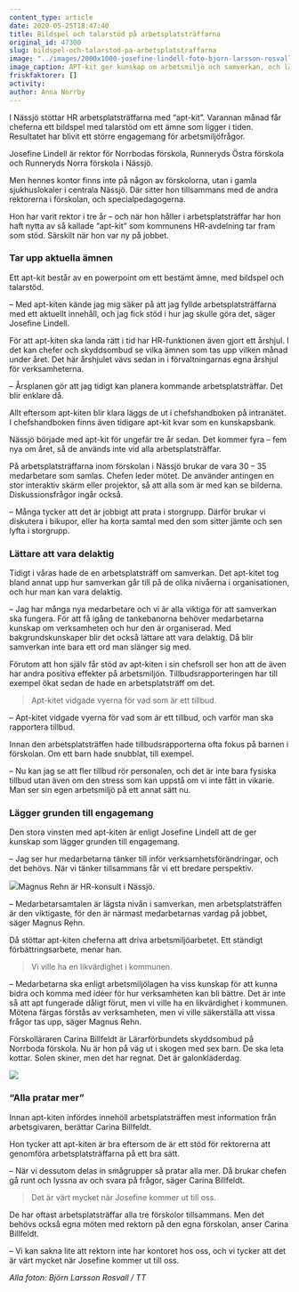 ```yaml
---
content_type: article
date: 2020-05-25T18:47:40
title: Bildspel och talarstöd på arbetsplatsträffarna
original_id: 47300
slug: bildspel-och-talarstod-pa-arbetsplatstraffarna
image: "../images/2000x1000-josefine-lindell-foto-bjorn-larsson-rosvall-tt.jpg"
image_caption: APT-kit ger kunskap om arbetsmiljö och samverkan, och lägger grunden till engagemang hos medarbetarna. Det tycker Josefine Lindell, förskolechef för tre förskolor i Nässjö, som använder kiten ofta. 
friskfaktorer: []
activity:
author: Anna Norrby
---
```


I Nässjö stöttar HR arbetsplatsträffarna med “apt-kit”. Varannan månad får cheferna ett bildspel med talarstöd om ett ämne som ligger i tiden. Resultatet har blivit ett större engagemang för arbetsmiljöfrågor.

Josefine Lindell är rektor för Norrbodas förskola, Runneryds Östra förskola och Runneryds Norra förskola i Nässjö.

Men hennes kontor finns inte på någon av förskolorna, utan i gamla sjukhuslokaler i centrala Nässjö. Där sitter hon tillsammans med de andra rektorerna i förskolan, och specialpedagogerna.

Hon har varit rektor i tre år – och när hon håller i arbetsplatsträffar har hon haft nytta av så kallade “apt-kit” som kommunens HR-avdelning tar fram som stöd. Särskilt när hon var ny på jobbet.

### Tar upp aktuella ämnen

Ett apt-kit består av en powerpoint om ett bestämt ämne, med bildspel och talarstöd.

– Med apt-kiten kände jag mig säker på att jag fyllde arbetsplatsträffarna med ett aktuellt innehåll, och jag fick stöd i hur jag skulle göra det, säger Josefine Lindell.

För att apt-kiten ska landa rätt i tid har HR-funktionen även gjort ett årshjul. I det kan chefer och skyddsombud se vilka ämnen som tas upp vilken månad under året. Det här årshjulet vävs sedan in i förvaltningarnas egna årshjul för verksamheterna.

– Årsplanen gör att jag tidigt kan planera kommande arbetsplatsträffar. Det blir enklare då.

Allt eftersom apt-kiten blir klara läggs de ut i chefshandboken på intranätet. I chefshandboken finns även tidigare apt-kit kvar som en kunskapsbank.

Nässjö började med apt-kit för ungefär tre år sedan. Det kommer fyra – fem nya om året, så de används inte vid alla arbetsplatsträffar.

På arbetsplatsträffarna inom förskolan i Nässjö brukar de vara 30 – 35 medarbetare som samlas. Chefen leder mötet. De använder antingen en stor interaktiv skärm eller projektor, så att alla som är med kan se bilderna. Diskussionsfrågor ingår också.

– Många tycker att det är jobbigt att prata i storgrupp. Därför brukar vi diskutera i bikupor, eller ha korta samtal med den som sitter jämte och sen lyfta i storgrupp.

### Lättare att vara delaktig

Tidigt i våras hade de en arbetsplatsträff om samverkan. Det apt-kitet tog bland annat upp hur samverkan går till på de olika nivåerna i organisationen, och hur man kan vara delaktig.

– Jag har många nya medarbetare och vi är alla viktiga för att samverkan ska fungera. För att få igång de tankebanorna behöver medarbetarna kunskap om verksamheten och hur den är organiserad. Med bakgrundskunskaper blir det också lättare att vara delaktig. Då blir samverkan inte bara ett ord man slänger sig med.

Förutom att hon själv får stöd av apt-kiten i sin chefsroll ser hon att de även har andra positiva effekter på arbetsmiljön. Tillbudsrapporteringen har till exempel ökat sedan de hade en arbetsplatsträff om det.

> Apt-kitet vidgade vyerna för vad som är ett tillbud.

– Apt-kitet vidgade vyerna för vad som är ett tillbud, och varför man ska rapportera tillbud.

Innan den arbetsplatsträffen hade tillbudsrapporterna ofta fokus på barnen i förskolan. Om ett barn hade snubblat, till exempel.

– Nu kan jag se att fler tillbud rör personalen, och det är inte bara fysiska tillbud utan även om den stress som kan uppstå om vi inte fått in vikarie. Man ser sin egen arbetsmiljö på ett annat sätt nu.

### Lägger grunden till engagemang

Den stora vinsten med apt-kiten är enligt Josefine Lindell att de ger kunskap som lägger grunden till engagemang.

– Jag ser hur medarbetarna tänker till inför verksamhetsförändringar, och det behövs. När vi tänker tillsammans får vi ett bredare perspektiv.

[![](https://www.suntarbetsliv.se/wp-content/uploads/2020/05/200x220-magnus-rehnl-foto-bjorn-larsson-rosvall-tt.jpg)](https://www.suntarbetsliv.se/wp-content/uploads/2020/05/200x220-magnus-rehnl-foto-bjorn-larsson-rosvall-tt.jpg)Magnus Rehn är HR-konsult i Nässjö.

– Medarbetarsamtalen är lägsta nivån i samverkan, men arbetsplatsträffen är den viktigaste, för den är närmast medarbetarnas vardag på jobbet, säger Magnus Rehn.

Då stöttar apt-kiten cheferna att driva arbetsmiljöarbetet. Ett ständigt förbättringsarbete, menar han.

> Vi ville ha en likvärdighet i kommunen.

– Medarbetarna ska enligt arbetsmiljölagen ha viss kunskap för att kunna bidra och komma med idéer för hur verksamheten kan bli bättre. Det är inte så att apt fungerade dåligt förut, men vi ville ha en likvärdighet i kommunen. Mötena färgas förstås av verksamheten, men vi ville säkerställa att vissa frågor tas upp, säger Magnus Rehn.

Förskolläraren Carina Billfeldt är Lärarförbundets skyddsombud på Norrboda förskola. Nu är hon på väg ut i skogen med sex barn. De ska leta kottar. Solen skiner, men det har regnat. Det är galonkläderdag.

[![](https://www.suntarbetsliv.se/wp-content/uploads/2020/05/750x400-carina-billfeldt-foto-bjorn-larsson-rosvall-tt.jpg)](https://www.suntarbetsliv.se/wp-content/uploads/2020/05/750x400-carina-billfeldt-foto-bjorn-larsson-rosvall-tt.jpg)

### “Alla pratar mer”

Innan apt-kiten infördes innehöll arbetsplatsträffen mest information från arbetsgivaren, berättar Carina Billfeldt.

Hon tycker att apt-kiten är bra eftersom de är ett stöd för rektorerna att genomföra arbetsplatsträffarna på ett bra sätt.

– När vi dessutom delas in smågrupper så pratar alla mer. Då brukar chefen gå runt och lyssna av och svara på frågor, säger Carina Billfeldt.

> Det är värt mycket när Josefine kommer ut till oss.

De har oftast arbetsplatsträffar alla tre förskolor tillsammans. Men det behövs också egna möten med rektorn på den egna förskolan, anser Carina Billfeldt.

– Vi kan sakna lite att rektorn inte har kontoret hos oss, och vi tycker att det är värt mycket när Josefine kommer ut till oss.

_Alla foton: Björn Larsson Rosvall / TT_

